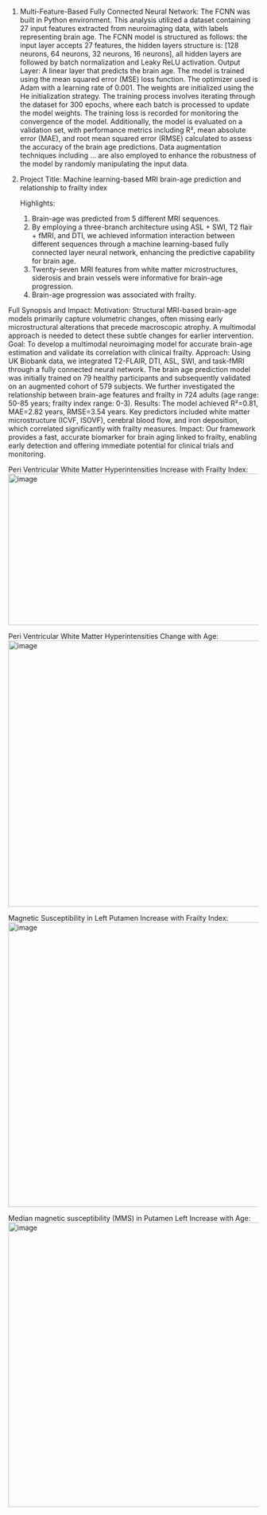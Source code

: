 1. Multi-Feature-Based Fully Connected Neural Network:
   The FCNN was built in Python environment. This analysis utilized a dataset containing 27 input features extracted from neuroimaging data, with labels representing brain age. The FCNN model is structured as follows: the input layer accepts 27 features, the hidden layers structure is: [128 neurons, 64 neurons, 32 neurons, 16 neurons], all hidden layers are followed by batch normalization and Leaky ReLU activation. Output Layer: A linear layer that predicts the brain age. The model is trained using the mean squared error (MSE) loss function. The optimizer used is Adam with a learning rate of 0.001. The weights are initialized using the He initialization strategy. The training process involves iterating through the dataset for 300 epochs, where each batch is processed to update the model weights. The training loss is recorded for monitoring the convergence of the model. 
 Additionally, the model is evaluated on a validation set, with performance metrics including R², mean absolute error (MAE), and root mean squared error (RMSE) calculated to assess the accuracy of the brain age predictions. Data augmentation techniques including … are also employed to enhance the robustness of the model by randomly manipulating the input data.


2. Project Title: Machine learning-based MRI brain-age prediction and relationship to frailty index

   Highlights:
   1. Brain-age was predicted from 5 different MRI sequences.
   2. By employing a three-branch architecture using ASL + SWI, T2 flair + fMRI, and DTI, we achieved information interaction between different sequences through a machine learning-based fully connected layer     neural network, enhancing the predictive capability for brain age.
   3. Twenty-seven MRI features from white matter microstructures, siderosis and brain vessels were informative for brain-age progression.
   4. Brain-age progression was associated with frailty.

Full Synopsis and Impact:
 Motivation: Structural MRI-based brain-age models primarily capture volumetric changes, often missing early microstructural alterations that precede macroscopic atrophy. A multimodal approach is needed to detect these subtle changes for earlier intervention.
 Goal: To develop a multimodal neuroimaging model for accurate brain-age estimation and validate its correlation with clinical frailty.
 Approach: Using UK Biobank data, we integrated T2-FLAIR, DTI, ASL, SWI, and task-fMRI through a fully connected neural network. The brain age prediction model was initially trained on 79 healthy participants and subsequently validated on an augmented cohort of 579 subjects. We further investigated the relationship between brain-age features and frailty in 724 adults (age range: 50-85 years; frailty index range: 0-3).
 Results: The model achieved R²=0.81, MAE=2.82 years, RMSE=3.54 years. Key predictors included white matter microstructure (ICVF, ISOVF), cerebral blood flow, and iron deposition, which correlated significantly with frailty measures. 
 Impact: Our framework provides a fast, accurate biomarker for brain aging linked to frailty, enabling early detection and offering immediate potential for clinical trials and monitoring.

Peri Ventricular White Matter Hyperintensities Increase with Frailty Index: 
<img width="731" height="304" alt="image" src="https://github.com/user-attachments/assets/c7df1d70-dd26-43b0-9eb6-366a8cafd3f2" />

Peri Ventricular White Matter Hyperintensities Change with Age:
<img width="774" height="535" alt="image" src="https://github.com/user-attachments/assets/bbc6222e-b79c-4a06-8062-137200b82ae7" />

Magnetic Susceptibility in Left Putamen Increase with Frailty Index:
<img width="771" height="572" alt="image" src="https://github.com/user-attachments/assets/1c33ec97-733b-4ed9-9997-35c928397bbb" />

Median magnetic susceptibility (MMS) in Putamen Left Increase with Age:
<img width="771" height="572" alt="image" src="https://github.com/user-attachments/assets/b34d3af1-b0b9-4104-b1e6-6bd3fa099623" />




